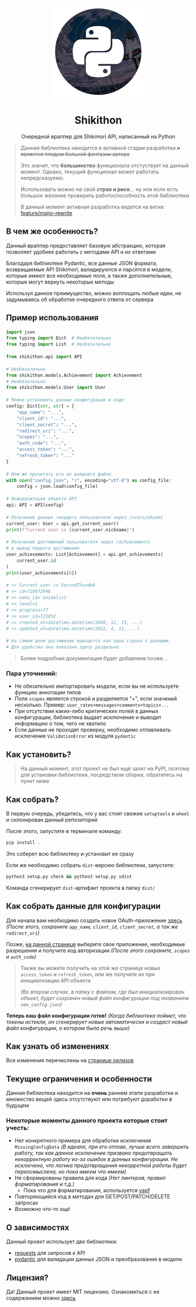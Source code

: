 <div align="center">
    <!-- Not a final logo :( -->
    <img src="assets/logo.png">
    <h1>Shikithon</h1>
    <p>Очередной враппер для Shikimori API, написанный на Python</p>
</div>

> Данная библиотека находится в активной стадии разработки ~~и является плодом больной фантазии автора~~
>
> Это значит, что **большинство** функционала отстуствует на данный момент. Однако, текущий функционал может работать непредсказуемо.
>
> Использовать можно на свой ***страх и риск***... ну или если есть большое желание проверить работоспособность этой библиотеки
>
> В данный момент активная разработка ведется на ветке [feature/major-rewrite](https://github.com/SecondThundeR/shikithon/tree/feature/major-rewrite)

## В чем же особенность?

Данный враппер предоставляет базовую абстракцию, которая позволяет удобнее работать с методами API и их ответами

Благодаря библиотеке Pydantic, все данные JSON формата, возвращаемые API Shikimori, валидируются и парсятся в модели, которые имеют все необходимые поля, а также дополнительные, которые могут вернуть некоторые методы

Используя данное преимущество, можно воплощать любые идеи, не задумываясь об обработке очередного ответа от сервера

## Пример использования

```py
import json
from typing import Dict  # Необязательно
from typing import List  # Необязательно

from shikithon.api import API

# Необязательно
from shikithon.models.Achievement import Achievement
# Необязательно
from shikithon.models.User import User

# Можно установить данные конфигурации в коде
config: Dict[str, str] = {
    "app_name": "...",
    "client_id": "...",
    "client_secret": "...",
    "redirect_uri": "...",
    "scopes": "...",
    "auth_code": "...",
    "access_token": "...",
    "refresh_token": "..."
}

# Или же прочитать его из внешнего файла
with open("config.json", "r", encoding="utf-8") as config_file:
    config = json.load(config_file)

# Инициализация объекта API
api: API = API(config)

# Получение данных текущего пользователя через /users/whoami
current_user: User = api.get_current_user()
print(f"Current user is {current_user.nickname}")

# Получение достижений пользователя через /achievements
# и вывод первого достижения
user_achievements: List[Achievement] = api.get_achievements(
    current_user.id
)
print(user_achievements[0])

# >> Current user is SecondThundeR
# >> id=719972946
# >> neko_id='animelist'
# >> level=1
# >> progress=77
# >> user_id=723052
# >> created_at=datetime.datetime(2020, 12, 15, ...)
# >> updated_at=datetime.datetime(2022, 4, 11, ...)

# На самом деле достижение выводится как одна строка с данными.
# Для удобства она показана здесь раздельно
```

> Более подробная документация будет добавлена позже...

### Пара уточнений:

- Не обязательно импортировать модели, если вы не используете функцию аннотации типов
- Поле `scopes` является строкой и разделяется "+", если значений несколько. Пример: `user_rates+messages+comments+topics+...`
- При отсутствии каких-либо критических полей в данных конфигурации, библиотека выдает исключение и выводит информацию о том, чего не хватило
- Если данные не проходят проверку, необходимо отлавливать исключение `ValidationError` из модуля `pydantic`

## Как установить?

> На данный момент, этот проект не был ещё залит на PyPI, поэтому для установки библиотеки, посредством сборки, обратитесь на пункт ниже

## Как собрать?

В первую очередь, убедитесь, что у вас стоят свежие `setuptools` и `wheel` и склонирован данный репозиторий

После этого, запустите в терминале команду:

```bash
pip install .
```

Это соберет всю библиотеку и установит ее сразу

Если же необходимо собрать `dist`-версию библиотеки, запустите:

```bash
python3 setup.py check && python3 setup.py sdist
```

Команда сгенерирует `dist`-артифакт проекта в папку `dist/`

## Как собрать данные для конфигурации

Для начала вам необходимо создать новое OAuth-приложение [здесь](https://shikimori.one/oauth/applications) *(После этого, сохраните `app_name`, `client_id`, `client_secret`, а так же `redirect_uri`)*

Позже, [на данной странице](https://shikimori.one/oauth) выберите свое приложение, необходимые разрешения и получите код авторизации *(После этого сохраните, `scopes` и `auth_code`)*

> Также вы можете получить на этой же странице новые `access_token` и `refresh_token`, или же получите их при инициализации API объекта
>
> *(Во втором случае, в папку с файлом, где был инициализирован объект, будет сохранен новый файл конфигурации под названием `new_config.json`)*

**Теперь ваш файл конфигурации готов!** *(Когда библиотека поймет, что токены истекли, он сгенерирует новые автоматически и создаст новый файл конфигурации, о котором была речь выше)*

## Как узнать об изменениях

Все изменения перечислены на [странице релизов](https://github.com/SecondThundeR/shikithon/releases)

## Текущие ограничения и особенности

Данная библиотека находится на **очень** раннем этапе разработки и множество вещей здесь отсутствуют или потребуют доработки в будущем

### Некоторые моменты данного проекта которые стоит учесть:
- Нет конкретного примера для обработки  исключения `MissingConfigData` *(В идеале, при его отлове, лучше всего завершить работу, так как данное исключение призвано предотвращать некорректную работу из-за ошибок в данных конфигурации. Не исключено, что логика предотвращения некорретной работы будет переосмыслена, но пока имеем что имеем)*
- Не сформированы правила для кода *(Нет линтеров, правил форматирования и т.д.)*
    - Пока что для форматирования, используется [yapf](https://github.com/google/yapf)
- Повторяющийся код в методах для GET/POST/PATCH/DELETE запросах
- *Возможно что-то ещё*

## О зависимостях

Данный проект использует две библиотеки:

- [requests](https://github.com/psf/requests) для запросов к API
- [pydantic](https://github.com/samuelcolvin/pydantic/) для валидации данных JSON и преобразования в модели

## Лицензия?

Да! Данный проект имеет MIT лицензию. Ознакомиться с ее содержанием можно [здесь](https://github.com/SecondThundeR/shikithon/blob/main/LICENSE)
